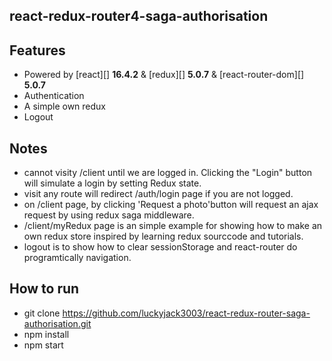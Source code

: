 ## react-redux-router4-saga-authorisation

## Features

* Powered by [react][] **16.4.2** & [redux][] **5.0.7** & [react-router-dom][] **5.0.7**
* Authentication
* A simple own redux
* Logout

## Notes

 * cannot visity /client until we are logged in. Clicking the "Login" button will simulate a login by setting Redux state.
 * visit any route will redirect /auth/login page if you are not logged.
 * on /client page, by clicking 'Request a photo'button will request an ajax request by using redux saga middleware.
 * /client/myRedux page is an simple example for showing how to make an own redux store inspired by learning redux sourccode and tutorials.
 * logout is to show how to clear sessionStorage and react-router do programtically navigation.

## How to run

 * git clone https://github.com/luckyjack3003/react-redux-router-saga-authorisation.git
 * npm install
 * npm start


